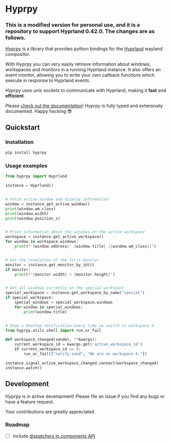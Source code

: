 # Hyprpy

### This is a modified version for personal use, and it is a repository to support Hyprland 0.42.0. The changes are as follows.

[Hyprpy](https://github.com/ulinja/hyprpy) is a library that provides python bindings for the [Hyprland](https://hyprland.org/) wayland compositor.

With Hyprpy you can very easily retrieve information about windows, workspaces and monitors
in a running Hyprland instance.
It also offers an event monitor, allowing you to write your own callback functions which
execute in response to Hyprland events.

Hyprpy uses unix sockets to communicate with Hyprland, making it **fast** and **efficient**.

Please [check out the documentation](https://hyprpy.lobbes.dev)!
Hyprpy is fully typed and extensively documented. Happy hacking :sunglasses:

## Quickstart

### Installation

```bash
pip install hyprpy
```

### Usage examples

```python
from hyprpy import Hyprland

instance = Hyprland()


# Fetch active window and display information:
window = instance.get_active_window()
print(window.wm_class)
print(window.width)
print(window.position_x)


# Print information about the windows on the active workspace
workspace = instance.get_active_workspace()
for window in workspace.windows:
    print(f"{window.address}: {window.title} [{window.wm_class}]")


# Get the resolution of the first monitor
monitor = instance.get_monitor_by_id(0)
if monitor:
    print(f"{monitor.width} x {monitor.height}")


# Get all windows currently on the special workspace
special_workspace = instance.get_workspace_by_name("special")
if special_workspace:
    special_windows = special_workspace.windows
    for window in special_windows:
        print(window.title)


# Show a desktop notification every time we switch to workspace 6
from hyprpy.utils.shell import run_or_fail

def workspace_changed(sender, **kwargs):
    current_workspace_id = kwargs.get('active_workspace_id')
    if current_workspace_id == 6:
        run_or_fail(["notify-send", "We are on workspace 6."])

instance.signal_active_workspace_changed.connect(workspace_changed)
instance.watch()
```

## Development

Hyprpy is in active development! Please file an issue if you find any bugs or have a feature request.

Your contributions are greatly appreciated.

### Roadmap

- [ ] include [dispatchers in components API](https://github.com/ulinja/hyprpy/issues/11)

